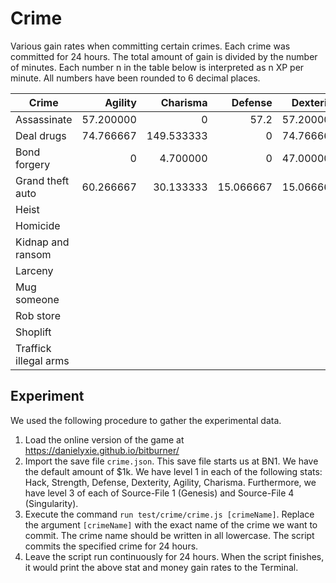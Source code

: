 # Crime

Various gain rates when committing certain crimes.  Each crime was committed
for 24 hours.  The total amount of gain is divided by the number of minutes.
Each number n in the table below is interpreted as n XP per minute.  All
numbers have been rounded to 6 decimal places.

| Crime                 | Agility   | Charisma   | Defense   | Dexterity | Hack      | Karma     | Money     | Strength  |
|-----------------------|----------:|-----------:|----------:|----------:|----------:|----------:|----------:|----------:|
| Assassinate           | 57.200000 | 0          | 57.2      | 57.200000 | 0         | -0.744792 | 501333.33 | 57.2      |
| Deal drugs            | 74.766667 | 149.533333 | 0         | 74.766667 | 0         | -2.920573 | 889066.67 | 0         |
| Bond forgery          | 0         | 4.700000   | 0         | 47.000000 | 31.333333 | -0.012240 | 556000.00 | 0         |
| Grand theft auto      | 60.266667 | 30.133333  | 15.066667 | 15.066667 | 0         | -1.471354 | 291555.56 | 15.066667 |
| Heist                 |           |            |           |           |           |           |           |           |
| Homicide              |           |            |           |           |           |           |           |           |
| Kidnap and ransom     |           |            |           |           |           |           |           |           |
| Larceny               |           |            |           |           |           |           |           |           |
| Mug someone           |           |            |           |           |           |           |           |           |
| Rob store             |           |            |           |           |           |           |           |           |
| Shoplift              |           |            |           |           |           |           |           |           |
| Traffick illegal arms |           |            |           |           |           |           |           |           |

## Experiment

We used the following procedure to gather the experimental data.

1. Load the online version of the game at https://danielyxie.github.io/bitburner/
1. Import the save file `crime.json`.  This save file starts us at BN1.  We
   have the default amount of $1k.  We have level 1 in each of the following
   stats: Hack, Strength, Defense, Dexterity, Agility, Charisma.  Furthermore,
   we have level 3 of each of Source-File 1 (Genesis) and Source-File 4
   (Singularity).
1. Execute the command `run test/crime/crime.js [crimeName]`.  Replace the
   argument `[crimeName]` with the exact name of the crime we want to commit.
   The crime name should be written in all lowercase.  The script commits the
   specified crime for 24 hours.
1. Leave the script run continuously for 24 hours.  When the script finishes,
   it would print the above stat and money gain rates to the Terminal.
